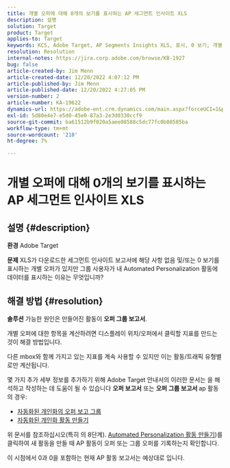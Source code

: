 ```yaml
---
title: 개별 오퍼에 대해 0개의 보기를 표시하는 AP 세그먼트 인사이트 XLS
description: 설명
solution: Target
product: Target
applies-to: Target
keywords: KCS, Adobe Target, AP Segments Insights XLS, 표시, 0 보기, 개별 오퍼
resolution: Resolution
internal-notes: https://jira.corp.adobe.com/browse/KB-1927
bug: false
article-created-by: Jim Menn
article-created-date: 12/20/2022 4:07:12 PM
article-published-by: Jim Menn
article-published-date: 12/20/2022 4:27:05 PM
version-number: 2
article-number: KA-19622
dynamics-url: https://adobe-ent.crm.dynamics.com/main.aspx?forceUCI=1&pagetype=entityrecord&etn=knowledgearticle&id=424d2d5c-8080-ed11-81ac-6045bd006704
exl-id: 5d80e4e7-e5d0-45e0-87a3-2e3d0330ccf9
source-git-commit: ba61512b9f020a5aee08588c5dc77fc0b08585ba
workflow-type: tm+mt
source-wordcount: '210'
ht-degree: 7%

---
```


# 개별 오퍼에 대해 0개의 보기를 표시하는 AP 세그먼트 인사이트 XLS

## 설명 {#description}


<b>환경</b>
Adobe Target

<b>문제</b>
XLS가 다운로드한 세그먼트 인사이트 보고서에 해당 사항 없음 및/또는 0 보기를 표시하는 개별 오퍼가 있지만 그룹 사용자가 내 Automated Personalization 활동에 데이터를 표시하는 이유는 무엇입니까?


## 해결 방법 {#resolution}


<b>솔루션</b>
가능한 원인은 만들어진 활동이 <b>오퍼 그룹 보고서</b>.

개별 오퍼에 대한 항목을 계산하려면 디스플레이 위치/오퍼에서 클릭할 지표를 만드는 것이 해결 방법입니다.

다른 mbox와 함께 가지고 있는 지표를 계속 사용할 수 있지만 이는 활동/트래픽 유형별로만 계산됩니다.

몇 가지 추가 세부 정보를 추가하기 위해 Adobe Target 안내서의 이러한 문서는 을 해석하고 작성하는 데 도움이 될 수 있습니다 <b>오퍼 보고서</b> 또는 <b>오퍼 그룹 보고서 </b>ap 활동의 경우:

- [자동화된 개인화의 오퍼 보고 그룹](https://experienceleague.adobe.com/docs/target/using/reports/offer-reporting-groups-in-automated-personalization.html)
- [자동화된 개인화 활동 만들기](https://experienceleague.adobe.com/docs/target/using/activities/automated-personalization/create-ap-activity.html?lang=ko-KR)




위 문서를 참조하십시오(특히 의 8단계). [Automated Personalization 활동 만들기](https://experienceleague.adobe.com/docs/target/using/activities/automated-personalization/create-ap-activity.html?lang=ko-KR))를 클릭하여 새 활동을 만들 때 AP 활동이 오퍼 또는 그룹 오퍼를 기록하는지 확인합니다.

이 시점에서 0과 0을 포함하는 현재 AP 활동 보고서는 예상대로 입니다.
